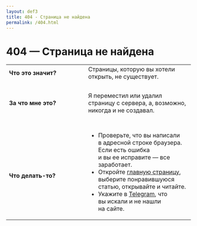 ```yaml
---
layout: def3
title: 404 - Страница не найдена
permalink: /404.html
---
```


<h1>404 — Страница не найдена</h1>
<table> 
	<tbody> 
		<tr> 
			<td style="width:200px"><strong>Что это значит?</strong></td>
			<td>Страницы, которую вы&nbsp;хотели открыть, не&nbsp;существует. </td>
 		</tr>
		<tr>
			<td><br/>
			</td>
			<td><br/>
			</td>
		</tr>
		<tr> 
			<td style="width:200px"><strong>За&nbsp;что мне это?</strong></td>
			<td>Я&nbsp;переместил или удалил страницу с&nbsp;сервера, а, возможно, никогда и&nbsp;не&nbsp;создавал.</td>
 		</tr>
		<tr>
			<td><br/>
			</td>
			<td><br/>
			</td>
		</tr>
		<tr> 
			<td style="width:200px"><br/>
				<strong>Что делать-то?</strong>
			</td>
			<td> 
				<p> </p>
				<ul> 
					<li>Проверьте, что вы&nbsp;написали в&nbsp;адресной строке браузера. Если есть ошибка и&nbsp;вы&nbsp;ее&nbsp;исправите&nbsp;— все заработает.</li>
					<li>Откройте <a href="/" >главную страницу</a>, выберите понравившуюся статью, открывайте и&nbsp;читайте. </li>
					<li>Укажите в&nbsp;<a target="_blank" href="https://t.me/dbartoshevich">Telegram</a>, что вы&nbsp;искали и&nbsp;не&nbsp;нашли на&nbsp;сайте. </li>
 				</ul>
 			</td>
 		</tr>
 	</tbody>
 </table>
